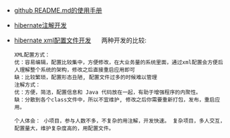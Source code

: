 * [github README.md的使用手册](https://github.com/guodongxiaren/README#￦ﾖﾇ￦ﾜﾬ￥ﾝﾗ)
* [hibernate注解开发](https://github.com/Moujianming/hibernate2)
* [hibernate xml配置文件开发](https://github.com/Moujianming/hibernate)
      两种开发的比较:
      
      XML配置方式： 
      优：容易编辑，配置比较集中，方便修改，在大业务量的系统里面，通过xml配置会方便后人理解整个系统的架构，修改之后直接重启应用即可 
      缺：比较繁琐，配置形态丑陋, 配置文件过多的时候难以管理 
      注解方式： 
      优：方便，简洁，配置信息和 Java 代码放在一起，有助于增强程序的内聚性。 
      缺：分散到各个class文件中，所以不宜维护, 修改之后你需要重新打包，发布，重启应用。 

      个人体会： 小项目，参与人数不多，不复杂的用注解，开发快速。 复杂项目，多人交互，配置量大，维护复杂度高的，用配置文件。
